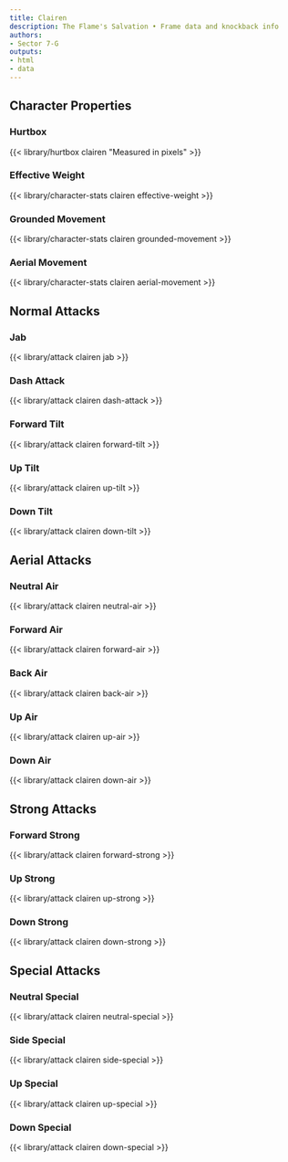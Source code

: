 ```yaml
---
title: Clairen
description: The Flame's Salvation • Frame data and knockback info
authors:
- Sector 7-G
outputs:
- html
- data
---
```


## Character Properties
### Hurtbox
{{< library/hurtbox clairen "Measured in pixels" >}}
### Effective Weight
{{< library/character-stats clairen effective-weight >}}
### Grounded Movement
{{< library/character-stats clairen grounded-movement >}}
### Aerial Movement
{{< library/character-stats clairen aerial-movement >}}

## Normal Attacks
### Jab
{{< library/attack clairen jab >}}
### Dash Attack
{{< library/attack clairen dash-attack >}}
### Forward Tilt
{{< library/attack clairen forward-tilt >}}
### Up Tilt
{{< library/attack clairen up-tilt >}}
### Down Tilt
{{< library/attack clairen down-tilt >}}

## Aerial Attacks
### Neutral Air
{{< library/attack clairen neutral-air >}}
### Forward Air
{{< library/attack clairen forward-air >}}
### Back Air
{{< library/attack clairen back-air >}}
### Up Air
{{< library/attack clairen up-air >}}
### Down Air
{{< library/attack clairen down-air >}}

## Strong Attacks
### Forward Strong
{{< library/attack clairen forward-strong >}}
### Up Strong
{{< library/attack clairen up-strong >}}
### Down Strong
{{< library/attack clairen down-strong >}}

## Special Attacks
### Neutral Special
{{< library/attack clairen neutral-special >}}
### Side Special
{{< library/attack clairen side-special >}}
### Up Special
{{< library/attack clairen up-special >}}
### Down Special
{{< library/attack clairen down-special >}}
